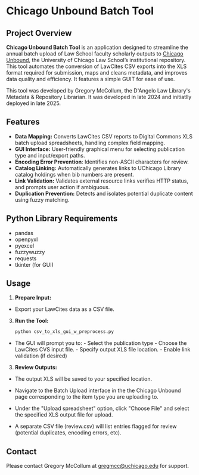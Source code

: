 # Chicago Unbound Batch Tool

## Project Overview

**Chicago Unbound Batch Tool** is an application designed to streamline the annual batch upload of Law School faculty scholarly outputs to [Chicago Unbound](https://chicagounbound.uchicago.edu/), the University of Chicago Law School’s institutional repository. This tool automates the conversion of LawCites CSV exports into the XLS format required for submission, maps and cleans metadata, and improves data quality and efficiency. It features a simple GUIT for ease of use.

This tool was developed by Gregory McCollum, the D'Angelo Law Library's Metadata & Repository Librarian. It was developed in late 2024 and initiatlly deployed in late 2025.


## Features

- **Data Mapping:** Converts LawCites CSV reports to Digital Commons XLS batch upload spreadsheets, handling complex field mapping.
- **GUI Interface:** User-friendly graphical menu for selecting publication type and input/export paths.
- **Encoding Error Prevention**: Identifies non-ASCII characters for review.
- **Catalog Linking:** Automatically generates links to UChicago Library catalog holdings when bib numbers are present.
- **Link Validation:** Validates external resource links verifies HTTP status, and prompts user action if ambiguous.
- **Duplication Prevention:** Detects and isolates potential duplicate content using fuzzy matching.

## Python Library Requirements

  - pandas
  - openpyxl
  - pyexcel
  - fuzzywuzzy
  - requests
  - tkinter (for GUI)

## Usage

1. **Prepare Input:**
  - Export your LawCites data as a CSV file.

3. **Run the Tool:**
   ```bash
   python csv_to_xls_gui_w_preprocess.py

  - The GUI will prompt you to:
        - Select the publication type
        - Choose the LawCites CVS input file.
        - Specify output XLS file location.
        - Enable link validation (if desired)

3. **Review Outputs:**
  - The output XLS will be saved to your specified location.
  - Navigate to the Batch Upload interface in the the Chicago Unbound page corresponding to the item type you are uploading to.
  - Under the "Upload spreadsheet" option, click "Choose File" and select the specified XLS output file for upload.

  - A separate CSV file (review.csv) will list entries flagged for review (potential duplicates, encoding errors, etc).

## Contact

Please contact Gregory McCollum at gregmcc@uchicago.edu for support.



